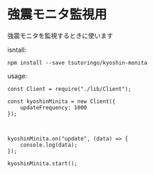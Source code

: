 # 強震モニタ監視用

強震モニタを監視するときに使います

isntall:
```
npm install --save tsutoringo/kyoshin-monita
```

usage:
```JS
const Client = require("./lib/Client");

const kyoshinMinita = new Client({
	updateFrequency: 1000
});



kyoshinMinita.on("update", (data) => {
	console.log(data);
});

kyoshinMinita.start();
```
